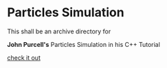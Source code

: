 # Particles Simulation

This shall be an archive directory for

**John Purcell's** Particles Simulation in his C++ Tutorial

[check it out](https://www.udemy.com/course/free-learn-c-tutorial-beginners/)
